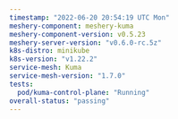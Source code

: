 ```yaml
---
timestamp: "2022-06-20 20:54:19 UTC Mon"
meshery-component: meshery-kuma
meshery-component-version: v0.5.23
meshery-server-version: "v0.6.0-rc.5z"
k8s-distro: minikube
k8s-version: "v1.22.2"
service-mesh: Kuma
service-mesh-version: "1.7.0"
tests:
  pod/kuma-control-plane: "Running"
overall-status: "passing"
---
```

